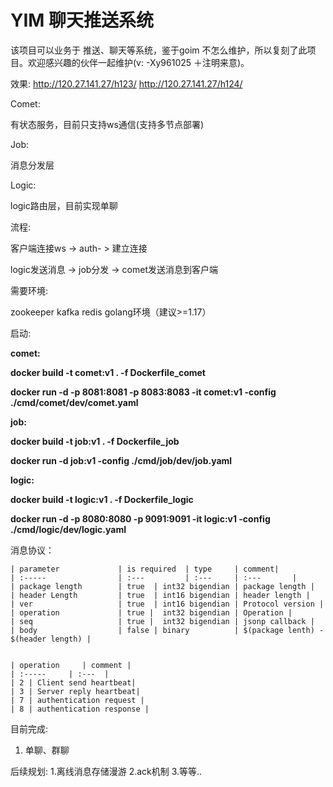 # YIM 聊天推送系统

该项目可以业务于 推送、聊天等系统，鉴于goim 不怎么维护，所以复刻了此项目。欢迎感兴趣的伙伴一起维护(v: -Xy961025 ＋注明来意)。

效果:
http://120.27.141.27/h123/
http://120.27.141.27/h124/

Comet:

有状态服务，目前只支持ws通信(支持多节点部署)

Job:

消息分发层

Logic:

logic路由层，目前实现单聊



流程:

客户端连接ws -> auth- > 建立连接

logic发送消息 -> job分发 -> comet发送消息到客户端



需要环境:

zookeeper kafka redis golang环境（建议>=1.17） 





启动:

**comet:**

**docker build -t comet:v1 . -f Dockerfile_comet**

**docker run -d  -p 8081:8081 -p 8083:8083 -it comet:v1  -config ./cmd/comet/dev/comet.yaml** 



**job:**

**docker build -t job:v1 . -f Dockerfile_job**

**docker run -d   job:v1  -config ./cmd/job/dev/job.yaml** 



**logic:**

**docker build -t logic:v1 . -f Dockerfile_logic**

**docker run -d  -p 8080:8080 -p 9091:9091 -it logic:v1  -config ./cmd/logic/dev/logic.yaml** 



消息协议：

```
| parameter             | is required  | type     | comment|
| :-----                | :---         | :---     | :---       |
| package length        | true  | int32 bigendian | package length |
| header Length         | true  | int16 bigendian | header length |
| ver                   | true  | int16 bigendian | Protocol version |
| operation             | true |  int32 bigendian | Operation |
| seq                   | true |  int32 bigendian | jsonp callback |
| body                  | false | binary          | $(package lenth) - $(header length) |


| operation     | comment | 
| :-----     | :---  |
| 2 | Client send heartbeat|
| 3 | Server reply heartbeat|
| 7 | authentication request |
| 8 | authentication response |
```


目前完成:
1. 单聊、群聊

后续规划:
1.离线消息存储漫游
2.ack机制
3.等等..


